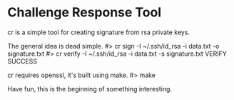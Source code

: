Challenge Response Tool
===

cr is a simple tool for creating signature from rsa private keys.

The general idea is dead simple.
  #> cr sign -I ~/.ssh/id_rsa -i data.txt -o signature.txt
  #> cr verify -I ~/.ssh/id_rsa -i data.txt -s signature.txt
  VERIFY SUCCESS

cr requires openssl, it's built using make.
  #> make

Have fun, this is the beginning of something interesting.

